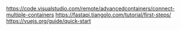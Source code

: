 https://code.visualstudio.com/remote/advancedcontainers/connect-multiple-containers
https://fastapi.tiangolo.com/tutorial/first-steps/
https://vuejs.org/guide/quick-start